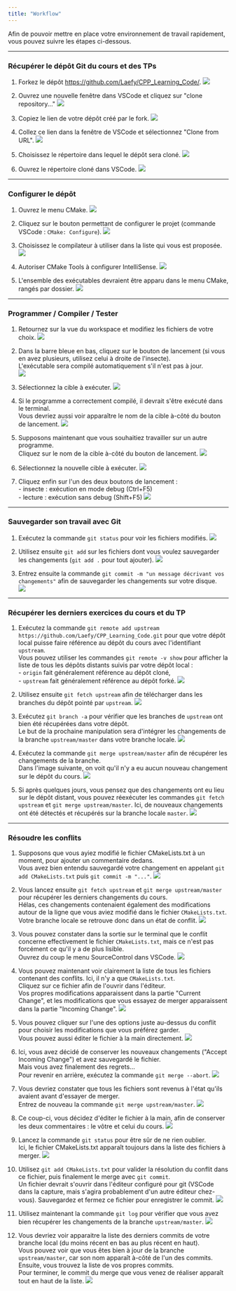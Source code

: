 ```yaml
---
title: "Workflow"
---
```


Afin de pouvoir mettre en place votre environnement de travail rapidement, vous pouvez suivre les étapes ci-dessous.

---

### Récupérer le dépôt Git du cours et des TPs

1. Forkez le dépôt https://github.com/Laefy/CPP_Learning_Code/.
![](/images/workflow/01-fork.png)

2. Ouvrez une nouvelle fenêtre dans VSCode et cliquez sur "clone repository..."
![](/images/workflow/02-open_vscode.png)

3. Copiez le lien de votre dépôt créé par le fork.
![](/images/workflow/03-get_url.png)

4. Collez ce lien dans la fenêtre de VSCode et sélectionnez "Clone from URL".
![](/images/workflow/04-clone.png)

5. Choisissez le répertoire dans lequel le dépôt sera cloné.
![](/images/workflow/05-select_location.png)

6. Ouvrez le répertoire cloné dans VSCode.
![](/images/workflow/05-select_location.png)

---

### Configurer le dépôt

1. Ouvrez le menu CMake.
![](/images/workflow/07-open_cmake_view.png)

2. Cliquez sur le bouton permettant de configurer le projet (commande VSCode : `CMake: Configure`).
![](/images/workflow/08-configure.png)

3. Choisissez le compilateur à utiliser dans la liste qui vous est proposée.
![](/images/workflow/09-select_kit.png)

4. Autoriser CMake Tools à configurer IntelliSense.
![](/images/workflow/10-allow_intellisense.png)

5. L'ensemble des exécutables devraient être apparu dans le menu CMake, rangés par dossier.
![](/images/workflow/11-after_configuration.png)

---

### Programmer / Compiler / Tester

1. Retournez sur la vue du workspace et modifiez les fichiers de votre choix.
![](/images/workflow/12-file_view.png)

2. Dans la barre bleue en bas, cliquez sur le bouton de lancement (si vous en avez plusieurs, utilisez celui à droite de l'insecte).\
L'exécutable sera compilé automatiquement s'il n'est pas à jour.  
![](/images/workflow/13-first_run.png)

3. Sélectionnez la cible à exécuter.
![](/images/workflow/14-select_exe.png)

4. Si le programme a correctement compilé, il devrait s'être exécuté dans le terminal.\
Vous devriez aussi voir apparaître le nom de la cible à-côté du bouton de lancement. 
![](/images/workflow/15-current_exe.png)

5. Supposons maintenant que vous souhaitiez travailler sur un autre programme.\
Cliquez sur le nom de la cible à-côté du bouton de lancement.
![](/images/workflow/16-change_exe.png)

6. Sélectionnez la nouvelle cible à exécuter.
![](/images/workflow/17-select_new_exe.png)

7. Cliquez enfin sur l'un des deux boutons de lancement :\
\- insecte : exécution en mode debug (Ctrl+F5)\
\- lecture : exécution sans debug (Shift+F5)
![](/images/workflow/18-run_or_debug.png)

---

### Sauvegarder son travail avec Git

1. Exécutez la commande `git status` pour voir les fichiers modifiés.
![](/images/workflow/19-git_status.png)

2. Utilisez ensuite `git add` sur les fichiers dont vous voulez sauvegarder les changements (`git add .` pour tout ajouter).
![](/images/workflow/20-git_add.png)

3. Entrez ensuite la commande `git commit -m "un message décrivant vos changements"` afin de sauvegarder les changements sur votre disque.  
![](/images/workflow/21-git_commit.png)

---

### Récupérer les derniers exercices du cours et du TP

1. Exécutez la commande `git remote add upstream https://github.com/Laefy/CPP_Learning_Code.git` pour que votre dépôt local puisse faire référence au dépôt du cours avec l'identifiant `upstream`.\
Vous pouvez utiliser les commandes `git remote -v show` pour afficher la liste de tous les dépôts distants suivis par votre dépôt local :\
\- `origin` fait généralement référence au dépôt cloné,\
\- `upstream` fait généralement référence au dépôt forké.
![](/images/workflow/22-git_remote.png)

2. Utilisez ensuite `git fetch upstream` afin de télécharger dans les branches du dépôt pointé par `upstream`.
![](/images/workflow/23-git_fetch.png)

3. Exécutez `git branch -a` pour vérifier que les branches de `upstream` ont bien été récupérées dans votre dépôt.\
Le but de la prochaine manipulation sera d'intégrer les changements de la branche `upstream/master` dans votre branche locale.
![](/images/workflow/24-git_branch.png)

4. Exécutez la commande `git merge upstream/master` afin de récupérer les changements de la branche.\
Dans l'image suivante, on voit qu'il n'y a eu aucun nouveau changement sur le dépôt du cours.
![](/images/workflow/25-git_merge_none.png)

5. Si après quelques jours, vous pensez que des changements ont eu lieu sur le dépôt distant, vous pouvez réexécuter les commandes `git fetch upstream` et `git merge upstream/master`.
Ici, de nouveaux changements ont été détectés et récupérés sur la branche locale `master`.
![](/images/workflow/26-git_merge_new.png)

---

### Résoudre les conflits

1. Supposons que vous ayiez modifié le fichier CMakeLists.txt à un moment, pour ajouter un commentaire dedans.\
Vous avez bien entendu sauvegardé votre changement en appelant `git add CMakeLists.txt` puis `git commit -m "..."`.
![](/images/workflow/27-git_commit.png)

2. Vous lancez ensuite `git fetch upstream` et `git merge upstream/master` pour récupérer les derniers changements du cours.\
Hélas, ces changements contenaient également des modifications autour de la ligne que vous aviez modifié dans le fichier `CMakeLists.txt`.
Votre branche locale se retrouve donc dans un état de conflit.
![](/images/workflow/28-git_merge_conflict.png)

3. Vous pouvez constater dans la sortie sur le terminal que le conflit concerne effectivement le fichier `CMakeLists.txt`, mais ce n'est pas forcément ce qu'il y a de plus lisible.\
Ouvrez du coup le menu SourceControl dans VSCode.
![](/images/workflow/29-git_check_conflict.png)

4. Vous pouvez maintenant voir clairement la liste de tous les fichiers contenant des conflits. Ici, il n'y a que `CMakeLists.txt`.\
Cliquez sur ce fichier afin de l'ouvrir dans l'éditeur.\
Vos propres modifications apparaissent dans la partie "Current Change", et les modifications que vous essayez de merger apparaissent dans la partie "Incoming Change".
![](/images/workflow/30-git_explain_conflict.png)

5. Vous pouvez cliquer sur l'une des options juste au-dessus du conflit pour choisir les modifications que vous préférez garder.\
Vous pouvez aussi éditer le fichier à la main directement.
![](/images/workflow/31-git_quick_action.png)

6. Ici, vous avez décidé de conserver les nouveaux changements ("Accept Incoming Change") et avez sauvegardé le fichier.\
Mais vous avez finalement des regrets...\
Pour revenir en arrière, exécutez la commande `git merge --abort`.
![](/images/workflow/32-git_merge_abort.png)

7. Vous devriez constater que tous les fichiers sont revenus à l'état qu'ils avaient avant d'essayer de merger.\
Entrez de nouveau la commande `git merge upstream/master`.
![](/images/workflow/33-git_merge_retry.png)

8. Ce coup-ci, vous décidez d'éditer le fichier à la main, afin de conserver les deux commentaires : le vôtre et celui du cours.
![](/images/workflow/34-git_resolve_conflict.png)

9. Lancez la commande `git status` pour être sûr de ne rien oublier.\
Ici, le fichier CMakeLists.txt apparaît toujours dans la liste des fichiers à merger.
![](/images/workflow/35-git_merge_status.png)

10. Utilisez `git add CMakeLists.txt` pour valider la résolution du conflit dans ce fichier, puis finalement le merge avec `git commit`.\
Un fichier devrait s'ouvrir dans l'éditeur configuré pour git (VSCode dans la capture, mais s'agira probablement d'un autre éditeur chez-vous).
Sauvegardez et fermez ce fichier pour enregistrer le commit.
![](/images/workflow/36-git_merge_commit.png)

11. Utilisez maintenant la commande `git log` pour vérifier que vous avez bien récupérer les changements de la branche `upstream/master`.
![](/images/workflow/37-git_log.png)

12. Vous devriez voir apparaitre la liste des derniers commits de votre branche local (du moins récent en bas au plus récent en haut).\
Vous pouvez voir que vous êtes bien à jour de la branche `upstream/master`, car son nom apparaît à-côté de l'un des commits.\
Ensuite, vous trouvez la liste de vos propres commits.\
Pour terminer, le commit du merge que vous venez de réaliser apparaît tout en haut de la liste.
![](/images/workflow/38-git_log_result.png)
